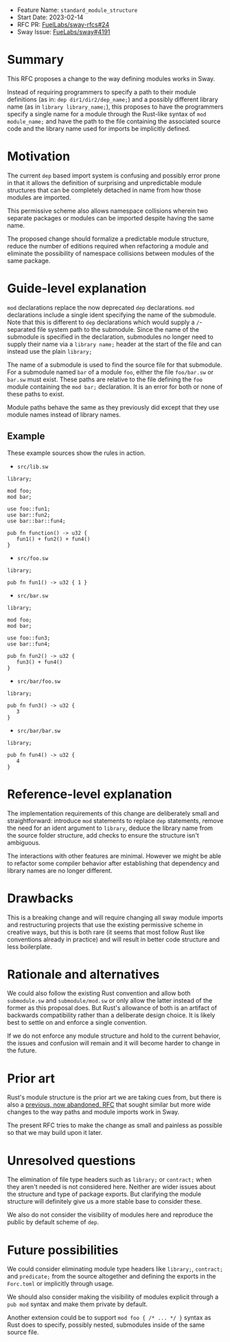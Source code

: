 - Feature Name: `standard_module_structure`
- Start Date: 2023-02-14
- RFC PR: [FuelLabs/sway-rfcs#24](https://github.com/FuelLabs/sway-rfcs/pull/24)
- Sway Issue: [FueLabs/sway#4191](https://github.com/FuelLabs/sway/issues/4191)

# Summary

[summary]: #summary

This RFC proposes a change to the way defining modules works in Sway.

Instead of requiring programmers to specify a path to their module definitions
(as in: `dep dir1/dir2/dep_name;`) and a possibly different library name (as in
`library library_name;`), this proposes to have the programmers specify a
single name for a module through the Rust-like syntax of `mod module_name;` and
have the path to the file containing the associated source code and the library
name used for imports be implicitly defined.

# Motivation

[motivation]: #motivation

The current `dep` based import system is confusing and possibly error prone in
that it allows the definition of surprising and unpredictable module structures
that can be completely detached in name from how those modules are imported.

This permissive scheme also allows namespace collisions wherein two separate
packages or modules can be imported despite having the same name.

The proposed change should formalize a predictable module structure, reduce the
number of editions required when refactoring a module and eliminate the
possibility of namespace collisions between modules of the same package.


# Guide-level explanation

[guide-level-explanation]: #guide-level-explanation

`mod` declarations replace the now deprecated `dep` declarations. `mod`
declarations include a single ident specifying the name of the submodule. Note
that this is different to `dep` declarations which would supply a `/`-separated
file system path to the submodule. Since the name of the submodule is specified
in the declaration, submodules no longer need to supply their name via a
`library name;` header at the start of the file and can instead use the plain `library;`

The name of a submodule is used to find the source file for that submodule. For
a submodule named `bar` of a module `foo`, either the file `foo/bar.sw` or
`bar.sw` must exist. These paths are relative to the file defining the `foo`
module containing the `mod bar;` declaration. It is an error for both or none
of these paths to exist.

Module paths behave the same as they previously did except that they use module
names instead of library names.

## Example

These example sources show the rules in action.

* `src/lib.sw`
```sway
library;

mod foo;
mod bar;

use foo::fun1;
use bar::fun2;
use bar::bar::fun4;

pub fn function() -> u32 {
   fun1() + fun2() + fun4()
}
```

* `src/foo.sw`
```sway
library;

pub fn fun1() -> u32 { 1 }
```

* `src/bar.sw`
```sway
library;

mod foo;
mod bar;

use foo::fun3;
use bar::fun4;

pub fn fun2() -> u32 {
   fun3() + fun4()
}
```

* `src/bar/foo.sw`
```sway
library;

pub fn fun3() -> u32 {
   3
}
```

* `src/bar/bar.sw`
```sway
library;

pub fn fun4() -> u32 {
   4
}
```



# Reference-level explanation

[reference-level-explanation]: #reference-level-explanation

The implementation requirements of this change are deliberately small and
straightforward: introduce `mod` statements to replace `dep` statements, remove
the need for an ident argument to `library`, deduce the library name from
the source folder structure, add checks to ensure the structure isn't ambiguous.

The interactions with other features are minimal.
However we might be able to refactor some compiler behavior after establishing
that dependency and library names are no longer different.

# Drawbacks

[drawbacks]: #drawbacks

This is a breaking change and will require changing all sway module imports and
restructuring projects that use the existing permissive scheme in creative
ways, but this is both rare (it seems that most follow Rust like conventions
already in practice) and will result in better code structure and less
boilerplate.

# Rationale and alternatives

[rationale-and-alternatives]: #rationale-and-alternatives

We could also follow the existing Rust convention and allow both `submodule.sw`
and `submodule/mod.sw` or only allow the latter instead of the former as this
proposal does. But Rust's allowance of both is an artifact of backwards
compatibility rather than a deliberate design choice. It is likely best to
settle on and enforce a single convention.

If we do not enforce any module structure and hold to the current behavior,
the issues and confusion will remain and it will become harder to change in the
future.

# Prior art

[prior-art]: #prior-art

Rust's module structure is the prior art we are taking cues from, but there is
also a [previous, now abandoned,
RFC](https://github.com/FuelLabs/sway-rfcs/pull/8) that sought similar but more
wide changes to the way paths and module imports work in Sway.

The present RFC tries to make the change as small and painless as possible so
that we may build upon it later.

# Unresolved questions

[unresolved-questions]: #unresolved-questions

The elimination of file type headers such as `library;` or `contract;` when
they aren't needed is not considered here. Neither are wider issues about the
structure and type of package exports. But clarifying the module structure will
definitely give us a more stable base to consider these.

We also do not consider the visibility of modules here and reproduce the
public by default scheme of `dep`.

# Future possibilities

[future-possibilities]: #future-possibilities

We could consider eliminating module type headers like `library;`, `contract;`
and `predicate;` from the source altogether and defining the exports in the
`Forc.toml` or implicitly through usage.

We should also consider making the visibility of modules explicit through a
`pub mod` syntax and make them private by default.

Another extension could be to support `mod foo { /* ... */ }` syntax as Rust
does to specify, possibly nested, submodules inside of the same source file.

